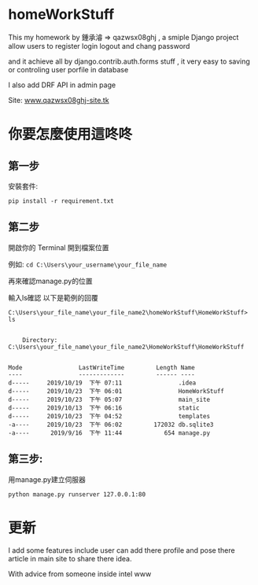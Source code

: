 # homeWorkStuff

This my homework by 鍾承濬 => qazwsx08ghj , a smiple Django project allow users to register login logout and chang password

and it achieve all by django.contrib.auth.forms stuff , it very easy to saving or controling user porfile in database

I also add DRF API in admin page

Site: www.qazwsx08ghj-site.tk



# 你要怎麼使用這咚咚

## 第一步

安裝套件:

```pip install -r requirement.txt```


## 第二步

開啟你的 Terminal 開到檔案位置

例如:
```cd C:\Users\your_username\your_file_name```

再來確認manage.py的位置

輸入ls確認
以下是範例的回覆
```ls 
C:\Users\your_file_name\your_file_name2\homeWorkStuff\HomeWorkStuff> ls


    Directory: C:\Users\your_file_name\your_file_name2\HomeWorkStuff\HomeWorkStuff


Mode                LastWriteTime         Length Name
----                -------------         ------ ----
d-----     2019/10/19  下午 07:11                .idea
d-----     2019/10/23  下午 06:01                HomeWorkStuff
d-----     2019/10/23  下午 05:07                main_site
d-----     2019/10/13  下午 06:16                static
d-----     2019/10/23  下午 04:52                templates
-a----     2019/10/23  下午 06:02         172032 db.sqlite3
-a----      2019/9/16  下午 11:44            654 manage.py
```


## 第三步:

用manage.py建立伺服器

```python manage.py runserver 127.0.0.1:80```


# 更新
I add some features include user can add there profile and pose there article in main site to share there idea.


With advice from someone inside intel www
